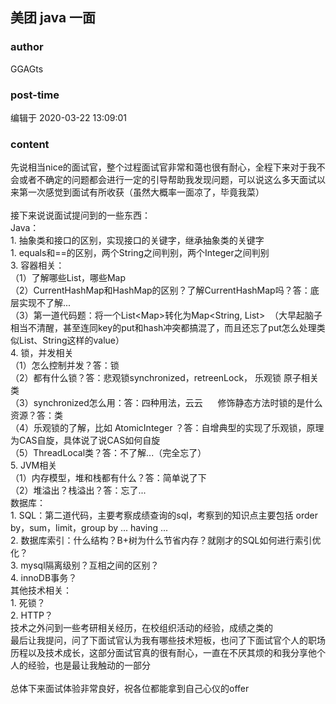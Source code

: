 ## 美团 java 一面
### author 
GGAGts
### post-time 

编辑于  2020-03-22 13:09:01
### content 
<div class="post-topic-des nc-post-content">
 <div>
  先说相当nice的面试官，整个过程面试官非常和蔼也很有耐心，全程下来对于我不会或者不确定的问题都会进行一定的引导帮助我发现问题，可以说这么多天面试以来第一次感觉到面试有所收获（虽然大概率一面凉了，毕竟我菜）
 </div>
 <div>
  <br/>
 </div>
 <div>
  接下来说说面试提问到的一些东西：
 </div>
 <div>
  Java：
 </div>
 <div>
  1. 抽象类和接口的区别，实现接口的关键字，继承抽象类的关键字
  <br/>
 </div>
 <div>
  1. equals和==的区别，两个String之间判别，两个Integer之间判别
  <br/>
 </div>
 <div>
  3. 容器相关：
  <br/>
 </div>
 <div>
  （1）了解哪些List，哪些Map
  <br/>
 </div>
 <div>
  （2）CurrentHashMap和HashMap的区别？了解CurrentHashMap吗？答：底层实现不了解...
  <br/>
 </div>
 <div>
  （3）第一道代码题：将一个List&lt;Map&gt;转化为Map&lt;String, List&gt;  （大早起脑子相当不清醒，甚至连同key的put和hash冲突都搞混了，而且还忘了put怎么处理类似List、String这样的value）
 </div>
 <div>
  4. 锁，并发相关
  <br/>
 </div>
 <div>
  （1）怎么控制并发？答：锁
  <br/>
 </div>
 <div>
  （2）都有什么锁？答：悲观锁synchronized，retreenLock， 乐观锁 原子相关类
  <br/>
 </div>
 <div>
  （3）synchronized怎么用：答：四种用法，云云      修饰静态方法时锁的是什么资源？答：类
  <br/>
 </div>
 <div>
  （4）乐观锁的了解，比如
  <span>
   AtomicInteger
  </span>
  ？答：自增典型的实现了乐观锁，原理为CAS自旋，具体说了说CAS如何自旋
 </div>
 <div>
  （5）ThreadLocal类？答：不了解...（完全忘了）
  <br/>
 </div>
 <div>
  5. JVM相关
  <br/>
 </div>
 <div>
  （1）内存模型，堆和栈都有什么？答：简单说了下
  <br/>
 </div>
 <div>
  （2）堆溢出？栈溢出？答：忘了...
 </div>
 <div>
  数据库：
 </div>
 <div>
  1. SQL：第二道代码，主要考察成绩查询的sql，考察到的知识点主要包括 order by，sum，limit，group by ... having ...
  <br/>
 </div>
 <div>
  2. 数据库索引：什么结构？B+树为什么节省内存？就刚才的SQL如何进行索引优化？
 </div>
 <div>
  3. mysql隔离级别？互相之间的区别？
  <br/>
 </div>
 <div>
  4. innoDB事务？
  <br/>
 </div>
 <div>
  其他技术相关：
 </div>
 <div>
  1. 死锁？
  <br/>
 </div>
 <div>
  2. HTTP？
  <br/>
 </div>
 <div>
  技术之外问到一些考研相关经历，在校组织活动的经验，成绩之类的
 </div>
 <div>
  最后让我提问，问了下面试官认为我有哪些技术短板，也问了下面试官个人的职场历程以及技术成长，这部分面试官真的很有耐心，一直在不厌其烦的和我分享他个人的经验，也是最让我触动的一部分
 </div>
 <div>
  <br/>
 </div>
 <div>
  总体下来面试体验非常良好，祝各位都能拿到自己心仪的offer
 </div>
</div>
